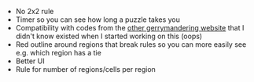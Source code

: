 - No 2x2 rule
- Timer so you can see how long a puzzle takes you
- Compatibility with codes from the [other gerrymandering website](https://imthegoat2024.github.io/gerryPuzzle/) that I didn't know existed when I started working on this (oops)
- Red outline around regions that break rules so you can more easily see e.g. which region has a tie
- Better UI
- Rule for number of regions/cells per region
